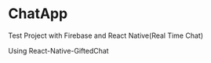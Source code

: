 # ChatApp

Test Project with Firebase and React Native(Real Time Chat)

Using React-Native-GiftedChat

